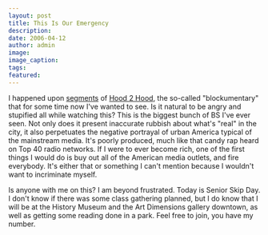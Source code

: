```yaml
---
layout: post
title: This Is Our Emergency
description:
date: 2006-04-12
author: admin
image:
image_caption:
tags:
featured:
---
```


I happened upon [segments](https://www.xxlmag.com/mb/index.php?showtopic=25401) of [Hood 2 Hood](https://www.streetgangs.com/movies/hood2hood.html), the so-called "blockumentary" that for some time now I've wanted to see. Is it natural to be angry and stupified all while watching this? This is the biggest bunch of BS I've ever seen. Not only does it present inaccurate rubbish about what's "real" in the city, it also perpetuates the negative portrayal of urban America typical of the mainstream media. It's poorly produced, much like that candy rap heard on Top 40 radio networks. If I were to ever become rich, one of the first things I would do is buy out all of the American media outlets, and fire everybody. It's either that or something I can't mention because I wouldn't want to incriminate myself.

Is anyone with me on this? I am beyond frustrated. Today is Senior Skip Day. I don't know if there was some class gathering planned, but I do know that I will be at the History Museum and the Art Dimensions gallery downtown, as well as getting some reading done in a park. Feel free to join, you have my number.
